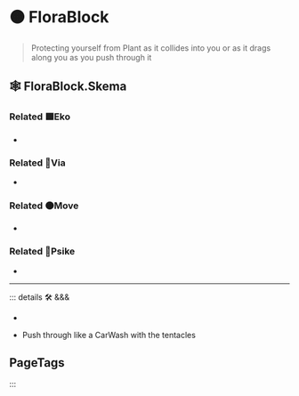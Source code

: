 # 🟠 <move>FloraBlock</move>

> Protecting yourself from Plant as it collides into you or as it drags along you as you push through it

## 🕸 FloraBlock.Skema

### Related 🟩<eko>Eko</eko>

-

### Related 🔻<via>Via</via>

-

### Related 🟠<move>Move</move>

-

### Related 💜<psike>Psike</psike>

-

---

<!-- =================================================== -->
<!-- =================================================== -->
<!-- =================================================== -->
<!-- =================================================== -->
<!-- =================================================== -->
::: details 🛠 <dev>&&&</dev>

-

- Push through like a CarWash with the tentacles

<h2>PageTags</h2>

:::

